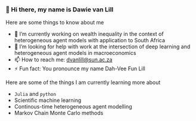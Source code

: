 ### 👋 Hi there, my name is Dawie van Lill 

Here are some things to know about me

- 🔭 I’m currently working on wealth inequality in the context of heterogeneous agent models with application to South Africa
- 🤔 I’m looking for help with work at the intersection of deep learning and heterogeneous agent models in macroeconomics
- 📫 How to reach me: dvanlill@sun.ac.za 
- ⚡ Fun fact: You pronounce my name Dah-Vee Fun Lill

Here are some of the things I am currently learning more about

- `Julia` and `python`
- Scientific machine learning
- Continous-time heterogeneous agent modelling
- Markov Chain Monte Carlo methods

<!--
**DawievLill/DawievLill** is a ✨ _special_ ✨ repository because its `README.md` (this file) appears on your GitHub profile.
